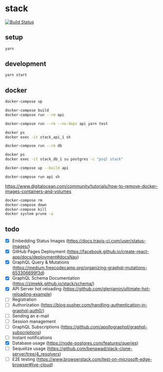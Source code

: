 # stack

[![Build Status](https://travis-ci.com/zimekk/stack.svg?branch=master)](https://travis-ci.com/zimekk/stack)

## setup

```sh
yarn
```

## development

```sh
yarn start
```

## docker

```sh
docker-compose up
```

```sh
docker-compose build
docker-compose run --rm api
```

```sh
docker-compose run --rm --no-deps api yarn test
```

```sh
docker ps
docker exec -it stack_api_1 sh
```

```sh
docker-compose run --rm db
```

```sh
docker ps
docker exec -it stack_db_1 su postgres -c "psql stack"
```

```sh
docker-compose up --build api
```

```sh
docker-compose run api sh
```

https://www.digitalocean.com/community/tutorials/how-to-remove-docker-images-containers-and-volumes

```sh
docker-compose rm
docker-compose down
docker-compose kill
docker system prune -a
```

## todo

- [x] Embedding Status Images (https://docs.travis-ci.com/user/status-images/)
- [x] GitHub Pages Deployment (https://facebook.github.io/create-react-app/docs/deployment#docsNav)
- [x] GraphQL Query & Mutations (https://medium.freecodecamp.org/organizing-graphql-mutations-653306699f3d)
- [x] GraphQL Schema Documentation (https://zimekk.github.io/stack/schema/)
- [x] API Server hot reloading (https://github.com/glenjamin/ultimate-hot-reloading-example)
- [ ] Registration
- [ ] Authorization (https://blog.pusher.com/handling-authentication-in-graphql-auth0/)
- [ ] Sending an e-mail
- [ ] Session management
- [ ] GraphQL Subscriptions (https://github.com/apollographql/graphql-subscriptions)
- [ ] Instant notifications
- [x] Database usage (https://node-postgres.com/features/queries)
- [ ] Sequelize usage (https://github.com/benawad/slack-clone-server/tree/4_resolvers)
- [ ] E2E testing (https://www.browserstack.com/test-on-microsoft-edge-browser#live-cloud)
